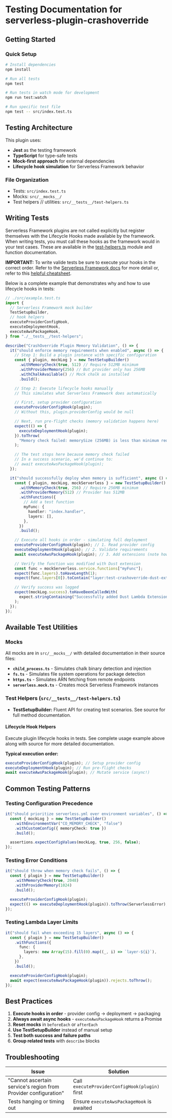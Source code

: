 # Testing Documentation for serverless-plugin-crashoverride

## Getting Started

### Quick Setup

```bash
# Install dependencies
npm install

# Run all tests
npm test

# Run tests in watch mode for development
npm run test:watch

# Run specific test file
npm test -- src/index.test.ts
```

## Testing Architecture

This plugin uses:

- **Jest** as the testing framework
- **TypeScript** for type-safe tests
- **Mock-first approach** for external dependencies
- **Lifecycle hook simulation** for Serverless Framework behavior

### File Organization

- Tests: `src/index.test.ts`
- Mocks: `src/__mocks__/`
- Test helpers // utilities: `src/__tests__/test-helpers.ts`

## Writing Tests

Serverless Framework plugins are not called explicitly but register themselves with the Lifecycle Hooks made available
by the framework. When writing tests, you must call these hooks as the framework would in your test cases. These are
available in the [test-helpers.ts](./src/__tests__/test-helpers.ts) module and function documentation.

**IMPORTANT:** To write valide tests be sure to execute your hooks in the correct order. Refer to the
[Serverless Framework docs]() for more detail or, refer to this [helpful cheatsheet](https://gist.github.com/HyperBrain/50d38027a8f57778d5b0f135d80ea406).

Below is a complete example that demonstrates why and how to use lifecycle hooks in tests:

```typescript
// ./src/example.test.ts
import {
  // Serverless Framework mock builder
  TestSetupBuilder,
  // hook helpers
  executeProviderConfigHook,
  executeDeploymentHook,
  executeAwsPackageHook,
} from "./__tests__/test-helpers";

describe("CrashOverride Plugin Memory Validation", () => {
  it("should enforce memory requirements when enabled", async () => {
    // Step 1: Build a plugin instance with specific configuration
    const { plugin, mockLog } = new TestSetupBuilder()
      .withMemoryCheck(true, 512) // Require 512MB minimum
      .withProviderMemory(256) // But provider only has 256MB
      .withChalkAvailable() // Mock chalk as installed
      .build();

    // Step 2: Execute lifecycle hooks manually
    // This simulates what Serverless Framework does automatically

    // First, setup provider configuration
    executeProviderConfigHook(plugin);
    // Without this, plugin.providerConfig would be null

    // Next, run pre-flight checks (memory validation happens here)
    expect(() => {
      executeDeploymentHook(plugin);
    }).toThrow(
      "Memory check failed: memorySize (256MB) is less than minimum required (512MB)",
    );

    // The test stops here because memory check failed
    // In a success scenario, we'd continue to:
    // await executeAwsPackageHook(plugin);
  });

  it("should successfully deploy when memory is sufficient", async () => {
    const { plugin, mockLog, mockServerless } = new TestSetupBuilder()
      .withMemoryCheck(true, 256) // Require 256MB minimum
      .withProviderMemory(512) // Provider has 512MB
      .withFunctions({
        // Add a test function
        myFunc: {
          handler: "index.handler",
          layers: [],
        },
      })
      .build();

    // Execute all hooks in order - simulating full deployment
    executeProviderConfigHook(plugin); // 1. Read provider config
    executeDeploymentHook(plugin); // 2. Validate requirements
    await executeAwsPackageHook(plugin); // 3. Add extensions (note how it is async)

    // Verify the function was modified with Dust extension
    const func = mockServerless.service.functions["myFunc"];
    expect(func.layers).toHaveLength(1);
    expect(func.layers[0]).toContain("layer:test-crashoverride-dust-extension");

    // Verify success was logged
    expect(mockLog.success).toHaveBeenCalledWith(
      expect.stringContaining("Successfully added Dust Lambda Extension"),
    );
  });
});
```

## Available Test Utilities

### Mocks

All mocks are in `src/__mocks__/` with detailed documentation in their source files:

- **`child_process.ts`** - Simulates chalk binary detection and injection
- **`fs.ts`** - Simulates file system operations for package detection
- **`https.ts`** - Simulates ARN fetching from remote endpoints
- **`serverless.mock.ts`** - Creates mock Serverless Framework instances

### Test Helpers (`src/__tests__/test-helpers.ts`)

- **TestSetupBuilder:** Fluent API for creating test scenarios. See source for full method documentation.

#### Lifecycle Hook Helpers

Execute plugin lifecycle hooks in tests. See complete usage example above along with source for more detailed documentation.

**Typical execution order:**

```typescript
executeProviderConfigHook(plugin); // Setup provider config
executeDeploymentHook(plugin); // Run pre-flight checks
await executeAwsPackageHook(plugin); // Mutate service (async!)
```

## Common Testing Patterns

### Testing Configuration Precedence

```typescript
it("should prioritize serverless.yml over environment variables", () => {
  const { mockLog } = new TestSetupBuilder()
    .withEnvironmentVar("CO_MEMORY_CHECK", "false")
    .withCustomConfig({ memoryCheck: true })
    .build();

  assertions.expectConfigValues(mockLog, true, 256, false);
});
```

### Testing Error Conditions

```typescript
it("should throw when memory check fails", () => {
  const { plugin } = new TestSetupBuilder()
    .withMemoryCheck(true, 2048)
    .withProviderMemory(1024)
    .build();

  executeProviderConfigHook(plugin);
  expect(() => executeDeploymentHook(plugin)).toThrow(ServerlessError);
});
```

### Testing Lambda Layer Limits

```typescript
it("should fail when exceeding 15 layers", async () => {
  const { plugin } = new TestSetupBuilder()
    .withFunctions({
      func: {
        layers: new Array(15).fill(0).map((_, i) => `layer-${i}`),
      },
    })
    .build();

  executeProviderConfigHook(plugin);
  await expect(executeAwsPackageHook(plugin)).rejects.toThrow();
});
```

## Best Practices

1. **Execute hooks in order** - provider config -> deployment -> packaging
2. **Always await async hooks** - `executeAwsPackageHook` returns a Promise
3. **Reset mocks** in `beforeEach` or `afterEach`
4. **Use TestSetupBuilder** instead of manual setup
5. **Test both success and failure paths**
6. **Group related tests** with `describe` blocks

## Troubleshooting

| Issue                                                           | Solution                                       |
| --------------------------------------------------------------- | ---------------------------------------------- |
| "Cannot ascertain service's region from Provider configuration" | Call `executeProviderConfigHook(plugin)` first |
| Tests hanging or timing out                                     | Ensure `executeAwsPackageHook` is awaited      |
